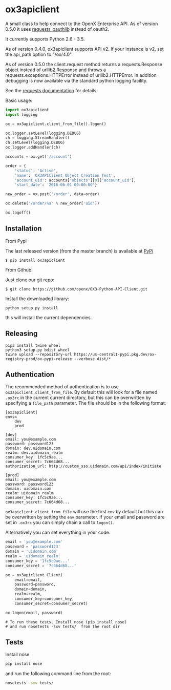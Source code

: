 # ox3apiclient

A small class to help connect to the OpenX Enterprise API. As of version 0.5.0 it  uses
[requests_oauthlib](https://github.com/requests/requests-oauthlib) instead of oauth2.

It currently supports Python 2.6 - 3.5.

As of version 0.4.0, ox3apiclient supports API v2. If your instance is v2,
set the api_path option to "/ox/4.0".

As of version 0.5.0 the client.request method returns a requests.Response object instead of
urllib2.Response and throws a requests.exceptions.HTTPError instead of urllib2.HTTPError.
In addition debugging is now available via the standard python logging facility.

See the [requests documentation](http://docs.python-requests.org/en/latest/) for details.

Basic usage:

````python
import ox3apiclient
import logging

ox = ox3apiclient.client_from_file().logon()

ox.logger.setLevel(logging.DEBUG)
ch = logging.StreamHandler()
ch.setLevel(logging.DEBUG)
ox.logger.addHandler(ch)

accounts = ox.get('/account')

order = {
    'status': 'Active',
    'name': 'OX3APIClient Object Creation Test',
    'account_uid': accounts['objects'][0]['account_uid'],
    'start_date': '2016-06-01 00:00:00'}

new_order = ox.post('/order', data=order)

ox.delete('/order/%s' % new_order['uid'])

ox.logoff()
````


## Installation

From Pypi

The last released version (from the master branch) is available at [PyPi](http://pypi.python.org/pypi)
````
$ pip install ox3apiclient
````


From Github:

Just clone our git repo:

````
$ git clone https://github.com/openx/OX3-Python-API-Client.git
````

Install the downloaded library:
````
python setup.py install
````
this will install the current dependencies.

## Releasing 
````shell
pip3 install twine wheel
python3 setup.py bdist_wheel
twine upload --repository-url https://us-central1-pypi.pkg.dev/ox-registry-prod/ox-pypi-release --verbose dist/*

````

## Authentication

The recommended method of authentication is to use `ox3apiclient.client_from_file`.
By default this will look for a file named `.ox3rc` in the current current
directory, but this can be overwritten by specifying a `file_path` parameter. The
file should be in the following format:

````
[ox3apiclient]
envs=
    dev
    prod

[dev]
email: you@example.com
password: password123
domain: dev.uidomain.com
realm: dev.uidomain_realm
consumer_key: 1fc5c9ae...
consumer_secret: 7c664d68...
authorization_url: http://custom_sso.uidomain.com/api/index/initiate

[prod]
email: you@example.com
password: password123
domain: uidomain.com
realm: uidomain_realm
consumer_key: 1fc5c9ae...
consumer_secret: 7c664d68...
````

`ox3apiclient.client_from_file` will use the first `env` by default but this can
be overwritten by setting the `env` parameter. If your email and password are set
in `.ox3rc` you can simply chain a call to `logon()`.

Alternatively you can set everything in your code.
````python
email = 'you@example.com'
password = 'password123'
domain = 'uidomain.com'
realm = 'uidomain_realm'
consumer_key = '1fc5c9ae...'
consumer_secret = '7c664d68...'

ox = ox3apiclient.Client(
    email=email,
    password=password,
    domain=domain,
    realm=realm,
    consumer_key=consumer_key,
    consumer_secret=consumer_secret)

ox.logon(email, password)
````

    # To run these tests. Install nose (pip install nose)
    # and run nosetests -sxv tests/  from the root dir

## Tests

Install nose

````bash
pip install nose
```` 
 
 and run the following command line from the root:

````bash
nosetests -sxv tests/
````